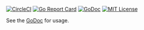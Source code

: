 [![CircleCI](https://circleci.com/gh/peter-edge/encrypt-go/tree/master.png)](https://circleci.com/gh/peter-edge/encrypt-go/tree/master)
[![Go Report Card](http://goreportcard.com/badge/peter-edge/encrypt-go)](http://goreportcard.com/report/peter-edge/encrypt-go)
[![GoDoc](http://img.shields.io/badge/GoDoc-Reference-blue.svg)](https://godoc.org/go.pedge.io/encrypt)
[![MIT License](http://img.shields.io/badge/License-MIT-blue.svg)](https://github.com/peter-edge/encrypt-go/blob/master/LICENSE)

See the [GoDoc](https://godoc.org/go.pedge.io/encrypt) for usage.
